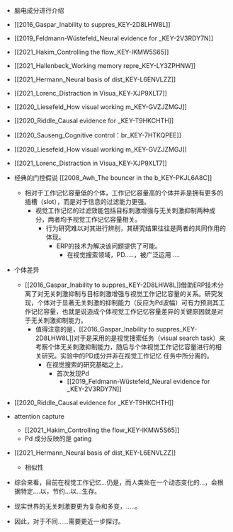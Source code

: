 - 脑电成分进行介绍
- [[2016_Gaspar_Inability to suppres_KEY-2D8LHW8L]]
- [[2019_Feldmann-Wüstefeld_Neural evidence for _KEY-2V3RDY7N]]
- [[2021_Hakim_Controlling the flow_KEY-IKMW5S65]]
- [[2021_Hallenbeck_Working memory repre_KEY-LY3ZPHNW]]
- [[2021_Hermann_Neural basis of dist_KEY-L6ENVLZZ]]
- [[2021_Lorenc_Distraction in Visua_KEY-XJP9XLT7]]
- [[2020_Liesefeld_How visual working m_KEY-GVZJZMGJ]]
- [[2020_Riddle_Causal evidence for _KEY-T9HKCHTH]]
- [[2020_Sauseng_Cognitive control：br_KEY-7HTKQPEE]]
- [[2020_Liesefeld_How visual working m_KEY-GVZJZMGJ]]
- [[2021_Lorenc_Distraction in Visua_KEY-XJP9XLT7]]



- 经典的门控假说 [[2008_Awh_The bouncer in the b_KEY-PKJL6A8C]]
	- 相对于工作记忆容量低的个体，工作记忆容量高的个体并非是拥有更多的插槽（slot），而是对于信息的过滤能力更强。
		- 视觉工作记忆的过滤效能包括目标刺激增强与无关刺激抑制两种成分，两者均予视觉工作记忆容量相关。
			- 行为研究难以对其进行辨别，其研究结果往往是两者的共同作用的体现。
				- ERP的技术为解决该问题提供了可能。
					- 在视觉搜索领域，PD.....，被广泛运用 ....
- 个体差异
	- [[2016_Gaspar_Inability to suppres_KEY-2D8LHW8L]]借助ERP技术分离了对无关刺激抑制与目标刺激增强与视觉工作记忆容量的关系。研究发现，个体对于显著无关刺激的抑制能力（反应为Pd波幅）可有力预测其工作记忆容量，也就是说造成个体视觉工作记忆容量差异的关键原因就是对于无关刺激抑制能力。
		- 值得注意的是，[[2016_Gaspar_Inability to suppres_KEY-2D8LHW8L]]对于是采用的是视觉搜索任务（visual search task）来考察个体无关刺激抑制能力，随后与个体视觉工作记忆容量进行的相关研究。实验中的PD成分并非在视觉工作记忆 任务中所分离的。
			- 在视觉搜索的研究基础之上，
				- 首次发现Pd 
					-  [[2019_Feldmann-Wüstefeld_Neural evidence for _KEY-2V3RDY7N]]
- [[2020_Riddle_Causal evidence for _KEY-T9HKCHTH]]
- attention capture
	- [[2021_Hakim_Controlling the flow_KEY-IKMW5S65]]
	- Pd 成分反映的是 gating 
- [[2021_Hermann_Neural basis of dist_KEY-L6ENVLZZ]]
	- 相似性
- 综合来看，目前在视觉工作记忆...仍是，而人类处在一个动态变化的...，会根据特定....以，节约...以...生存。
- 现实世界的无关刺激要更为复杂和多变，.....。
- 因此，对于不同......需要更近一步探讨。